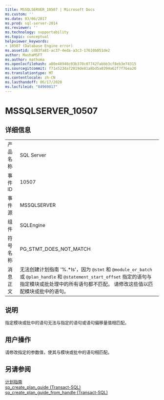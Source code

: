 ```yaml
---
title: MSSQLSERVER_10507 | Microsoft Docs
ms.custom: ''
ms.date: 03/06/2017
ms.prod: sql-server-2014
ms.reviewer: ''
ms.technology: supportability
ms.topic: conceptual
helpviewer_keywords:
- 10507 (Database Engine error)
ms.assetid: cd83fa81-ac37-4eda-a3c3-17610b051de2
author: MashaMSFT
ms.author: mathoma
ms.openlocfilehash: a80e48948c03b370c07742fabbb3cf8eb3e74315
ms.sourcegitcommit: f71e523da72019de81a8bd5a0394a62f7f76ea20
ms.translationtype: MT
ms.contentlocale: zh-CN
ms.lasthandoff: 06/17/2020
ms.locfileid: "84969817"
---
```

# <a name="mssqlserver_10507"></a>MSSQLSERVER_10507
    
## <a name="details"></a>详细信息  
  
|||  
|-|-|  
|产品名称|SQL Server|  
|事件 ID|10507|  
|事件源|MSSQLSERVER|  
|组件|SQLEngine|  
|符号名称|PG_STMT_DOES_NOT_MATCH|  
|消息正文|无法创建计划指南 '%.\*ls'，因为 `@stmt` 和 `@module_or_batch` 或 `@plan_handle` 和 `@statement_start_offset` 指定的语句与指定模块或批处理中的所有语句都不匹配。 请修改这些值以匹配模块或批中的语句。|  
  
## <a name="explanation"></a>说明  
 指定模块或批中的语句无法与指定的语句或语句偏移量值相匹配。  
  
## <a name="user-action"></a>用户操作  
 请修改指定的参数值，使其与模块或批中的语句相匹配。  
  
## <a name="see-also"></a>另请参阅  
 [计划指南](../performance/plan-guides.md)   
 [sp_create_plan_guide (Transact-SQL)](/sql/relational-databases/system-stored-procedures/sp-create-plan-guide-transact-sql)   
 [sp_create_plan_guide_from_handle (Transact-SQL)](/sql/relational-databases/system-stored-procedures/sp-create-plan-guide-from-handle-transact-sql)  
  
  

